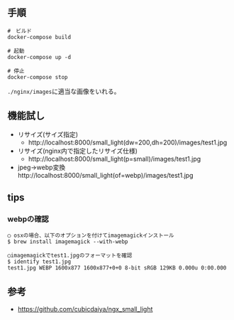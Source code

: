 

## 手順
```
#　ビルド
docker-compose build

# 起動
docker-compose up -d

# 停止
docker-compose stop
```

`./nginx/images`に適当な画像をいれる。


## 機能試し

- リサイズ(サイズ指定)
    - http://localhost:8000/small_light(dw=200,dh=200)/images/test1.jpg
- リサイズ(nginx内で指定したリサイズ仕様)
    - http://localhost:8000/small_light(p=small)/images/test1.jpg
- jpeg->webp変換
    http://localhost:8000/small_light(of=webp)/images/test1.jpg


## tips

### webpの確認

```
◯ osxの場合、以下のオプションを付けてimagemagickインストール
$ brew install imagemagick --with-webp

◯imagemagickでtest1.jpgのフォーマットを確認
$ identify test1.jpg
test1.jpg WEBP 1600x877 1600x877+0+0 8-bit sRGB 129KB 0.000u 0:00.000

```


## 参考

- https://github.com/cubicdaiya/ngx_small_light

